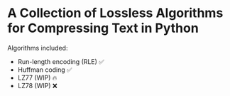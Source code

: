 # A Collection of Lossless Algorithms for Compressing Text in Python
Algorithms included:
- Run-length encoding (RLE) ✅
- Huffman coding ✅
- LZ77 (WIP) 🔥
- LZ78 (WIP) ❌